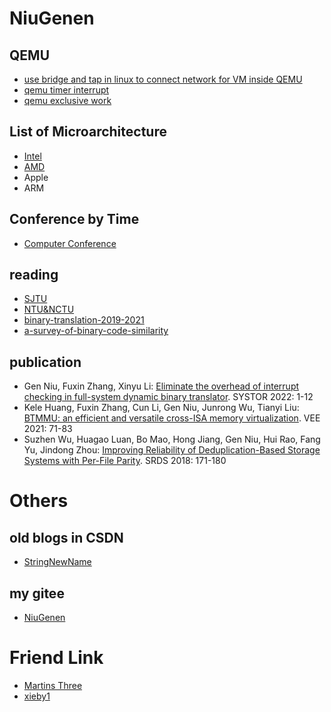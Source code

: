 # NiuGenen

## QEMU

- [use bridge and tap in linux to connect network for VM inside QEMU](https://niugenen.github.io/qemu-tap-bridge)
- [qemu timer interrupt](https://niugenen.github.io/qemu-timer-interrupt)
- [qemu exclusive work](https://niugenen.github.io/qemu-exclusive-work)

## List of Microarchitecture

- [Intel](https://niugenen.github.io/the-interesting-tables/intel.html)
- [AMD](https://niugenen.github.io/the-interesting-tables/amd.html)
- Apple
- ARM

## Conference by Time

- [Computer Conference](https://niugenen.github.io/the-interesting-tables/computerconference.html)

## reading

- [SJTU](https://niugenen.github.io/reading/SJTU/reading-papers-SJTU)
- [NTU&NCTU](https://niugenen.github.io/reading/TW/reading-papers-NTU-NCTU)
- [binary-translation-2019-2021](https://niugenen.github.io/reading/binary-translation-19-21)
- [a-survey-of-binary-code-similarity](https://niugenen.github.io/reading/a-survey-of-binary-code-similarity/2021-a-survey-of-binary-code-similarity)

## publication

- Gen Niu, Fuxin Zhang, Xinyu Li: [Eliminate the overhead of interrupt checking in full-system dynamic binary translator](https://dl.acm.org/doi/10.1145/3534056.3534939). SYSTOR 2022: 1-12
- Kele Huang, Fuxin Zhang, Cun Li, Gen Niu, Junrong Wu, Tianyi Liu: [BTMMU: an efficient and versatile cross-ISA memory virtualization](https://doi.org/10.1145/3453933.3454015). VEE 2021: 71-83
- Suzhen Wu, Huagao Luan, Bo Mao, Hong Jiang, Gen Niu, Hui Rao, Fang Yu, Jindong Zhou: [Improving Reliability of Deduplication-Based Storage Systems with Per-File Parity](https://doi.org/10.1109/SRDS.2018.00028). SRDS 2018: 171-180

# Others

## old blogs in CSDN

- [StringNewName](https://blog.csdn.net/stringNewName)

## my gitee

- [NiuGenen](https://gitee.com/NiuGenen)

# Friend Link

- [Martins Three](https://martins3.github.io/)
- [xieby1](https://xieby1.github.io)


